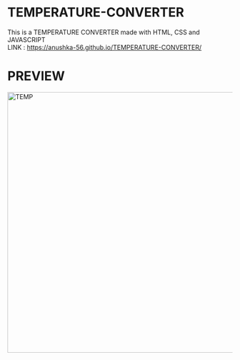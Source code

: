 # TEMPERATURE-CONVERTER
This is a TEMPERATURE CONVERTER made with HTML, CSS and JAVASCRIPT
<br>
LINK :  https://anushka-56.github.io/TEMPERATURE-CONVERTER/
# PREVIEW
<img width="585" alt="TEMP" src="https://user-images.githubusercontent.com/127292604/224341904-91dce31c-ce97-4bf3-81b5-f679902dfc9d.png">
